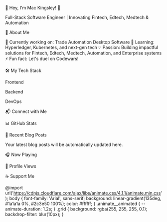 👋 Hey, I'm Mac Kingsley! 🚀

  



  Full-Stack Software Engineer | Innovating Fintech, Edtech, Medtech & Automation



🌟 About Me

🔭 Currently working on: Trade Automation Desktop Software
🌱 Learning: Hyperledger, Kubernetes, and next-gen tech
💡 Passion: Building impactful solutions for Fintech, Edtech, Medtech, Automation, and Enterprise systems
⚡ Fun fact: Let's duel on Codewars!


🛠️ My Tech Stack


Frontend

  
  
  
  
  
  
  
  
  


Backend

  
  
  
  
  
  
  
  
  
  
  
  
  


DevOps

  
  
  
  
  
  





📬 Connect with Me

  
    
  
  
    
  
  
    
  
  
    
  
  
    
  
  
    
  



📊 GitHub Stats

  
  



📝 Recent Blog Posts

Your latest blog posts will be automatically updated here.



🎧 Now Playing

  



👀 Profile Views

  



☕ Support Me

  
    
  




  @import url('https://cdnjs.cloudflare.com/ajax/libs/animate.css/4.1.1/animate.min.css');
  body {
    font-family: 'Arial', sans-serif;
    background: linear-gradient(135deg, #1a1a1a 0%, #2c3e50 100%);
    color: #ffffff;
  }
  .animate__animated {
    --animate-duration: 1.2s;
  }
  .grid {
    background: rgba(255, 255, 255, 0.1);
    backdrop-filter: blur(10px);
  }
